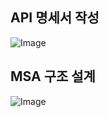 ## API 명세서 작성 
![Image](https://github.com/user-attachments/assets/72165612-0cf8-462d-bf56-08bf2574b502)

## MSA 구조 설계
![Image](https://github.com/user-attachments/assets/0fe0a9fe-da63-4e90-8700-3f23d9ed8ac7)